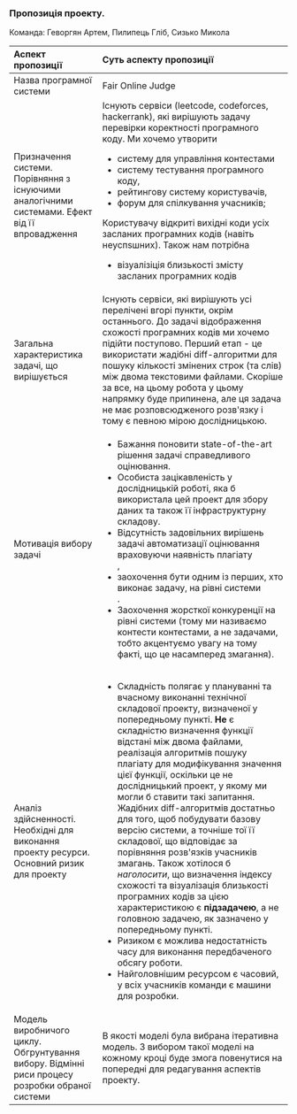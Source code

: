 ### Пропозиція проекту.
Команда: Геворгян Артем, Пилипець Гліб, Сизько Микола

Аспект пропозиції | Суть аспекту пропозиції
:---              | :---
Назва програмної системи | Fair Online Judge
Призначення системи. Порівняння з існуючими аналогічними системами. Ефект від її впровадження | Існують сервіси (leetcode, codeforces, hackerrank), які вирішують задачу перевірки коректності програмного коду. Ми хочемо утворити <ul><li>систему для управління контестами</li><li>систему тестування програмного коду, </li><li>рейтингову систему користувачів, </li><li>форум для спілкування учасників;</li></ul>Користувачу відкриті вихідні коди усіх засланих програмних кодів (навіть неуспsшних). Також нам потрібна <ul><li>візуалізіція близькості змісту засланих програмних кодів</li></ul>
Загальна характеристика задачі, що вирішується | Існують сервіси, які вирішують усі перелічені вгорі пункти, окрім останнього. До задачі відображення схожості програмних кодів ми хочемо підійти поступово. Перший етап - це використати жадібні diff-алгоритми для пошуку кількості змінених строк (та слів) між двома текстовими файлами. Скоріше за все, на цьому робота у цьому напрямку буде припинена, але ця задача не має розповсюдженого розв'язку і тому є певною мірою дослідницькою.
Мотивація вибору задачі | <ul><li>Бажання поновити state-of-the-art рішення задачі справедливого оцінювання.</li> <li>Особиста зацікавленість у дослідницькій роботі, яка б використала цей проект для збору даних та також її інфраструктурну складову.</li> <li>Відсутність задовільних вирішень задачі автоматизації оцінювання враховуючи наявність плагіату</li>, <li>заохочення бути одним із перших, хто виконає задачу, на рівні системи</li>. <li>Заохочення жорсткої конкуренції на рівні системи (тому ми називаємо контести контестами, а не задачами, тобто акцентуємо увагу на тому факті, що це насамперед змагання).</li></ul>
Аналіз здійсненності. Необхідні для виконання проекту ресурси. Основний ризик для проекту | <ul><li>Складність полягає у плануванні та вчасному виконанні технічної складової проекту, визначеної у попередньому пункті.  **Не** є складністю визначення функції відстані між двома файлами, реалізація алгоритмів пошуку плагіату для модифікування значення цієї функції, оскільки це не дослідницький проект, у якому ми могли б ставити такі запитання. Жадібних diff-алгоритмів достатньо для того, щоб побудувати базову версію системи, а точніше тої її складової, що відповідає за порівняння розв'язків учасників змагань. Також хотілося б *наголосити*, що визначення індексу схожості та візуалізація близькості програмних кодів за цією характеристикою є **підзадачею**, а не головною задачею, як зазначено у попередньому пункті.</li><li>Ризиком є можлива недостатність часу для виконання передбаченого обсягу роботи.</li><li>Найголовнішим ресурсом є часовий, у всіх учасників команди є машини для розробки.</li>
Модель виробничого циклу. Обгрунтування вибору. Відмінні риси процесу розробки обраної системи | В якості моделі була вибрана ітеративна модель. З вибором такої моделі на кожному кроці буде змога повенутися на попередні для редагування аспектів проекту.
